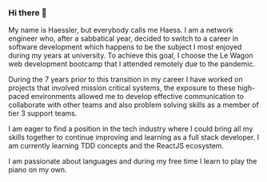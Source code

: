 ### Hi there 👋

My name is Haessler, but everybody calls me Haess. I am a network engineer who, after a sabbatical year, decided to switch to a career in software development which happens to be the subject I most enjoyed during my years at university. To achieve this goal, I choose the Le Wagon web development bootcamp that I attended remotely due to the pandemic.

During the 7 years prior to this transition in my career I have worked on projects that involved mission critical systems, the exposure to these high-paced environments allowed me to develop effective communication to collaborate with other teams and also problem solving skills as a member of tier 3 support teams.

I am eager to find a position in the tech industry where I could bring all my skills together to continue improving and learning as a full stack developer. I am currently learning TDD concepts and the ReactJS ecosystem.

I am passionate about languages and during my free time I learn to play the piano on my own.

<!--
**haessr/haessr** is a ✨ _special_ ✨ repository because its `README.md` (this file) appears on your GitHub profile.

Here are some ideas to get you started:

- 🔭 I’m currently working on ...
- 🌱 I’m currently learning ...
- 👯 I’m looking to collaborate on ...
- 🤔 I’m looking for help with ...
- 💬 Ask me about ...
- 📫 How to reach me: ...
- 😄 Pronouns: ...
- ⚡ Fun fact: ...
-->
